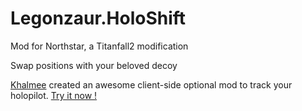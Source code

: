 # Legonzaur.HoloShift

Mod for Northstar, a Titanfall2 modification

Swap positions with your beloved decoy

[Khalmee](https://github.com/Khalmee) created an awesome client-side optional mod to track your holopilot. [Try it now !](https://github.com/Khalmee/Khalmee.HoloTracker)
